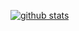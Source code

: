 [![github stats](https://github-readme-stats.vercel.app/api?username=christiansiegel&show_icons=true&theme=vue)](https://github.com/anuraghazra/github-readme-stats)

<!--
**christiansiegel/christiansiegel** is a ✨ _special_ ✨ repository because its `README.md` (this file) appears on your GitHub profile.

Here are some ideas to get you started:

- 🔭 I’m currently working on ...
- 🌱 I’m currently learning ...
- 👯 I’m looking to collaborate on ...
- 🤔 I’m looking for help with ...
- 💬 Ask me about ...
- 📫 How to reach me: ...
- 😄 Pronouns: ...
- ⚡ Fun fact: ...
-->
